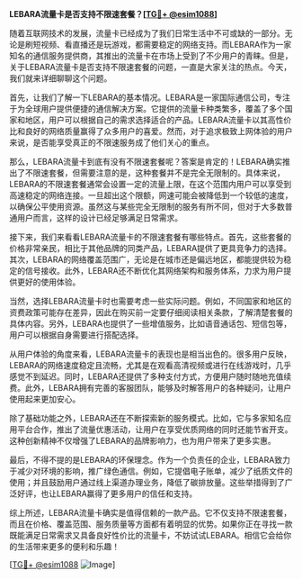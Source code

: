 **LEBARA流量卡是否支持不限速套餐？[[TG💪+ @esim1088](https://t.me/s/esim1088)]**

随着互联网技术的发展，流量卡已经成为了我们日常生活中不可或缺的一部分。无论是刷短视频、看直播还是玩游戏，都需要稳定的网络支持。而LEBARA作为一家知名的通信服务提供商，其推出的流量卡在市场上受到了不少用户的青睐。但是，关于LEBARA流量卡是否支持不限速套餐的问题，一直是大家关注的热点。今天，我们就来详细聊聊这个问题。

首先，让我们了解一下LEBARA的基本情况。LEBARA是一家国际通信公司，专注于为全球用户提供便捷的通信解决方案。它提供的流量卡种类繁多，覆盖了多个国家和地区，用户可以根据自己的需求选择适合的产品。LEBARA流量卡以其高性价比和良好的网络质量赢得了众多用户的喜爱。然而，对于追求极致上网体验的用户来说，是否能享受真正的不限速服务成了他们关心的重点。

那么，LEBARA流量卡到底有没有不限速套餐呢？答案是肯定的！LEBARA确实推出了不限速套餐，但需要注意的是，这种套餐并不是完全无限制的。具体来说，LEBARA的不限速套餐通常会设置一定的流量上限，在这个范围内用户可以享受到高速稳定的网络连接。一旦超出这个限额，网速可能会被降低到一个较低的速度，以确保公平使用资源。虽然这与某些完全无限制的服务有所不同，但对于大多数普通用户而言，这样的设计已经足够满足日常需求。

接下来，我们来看看LEBARA流量卡的不限速套餐有哪些特点。首先，这些套餐的价格非常亲民，相比于其他品牌的同类产品，LEBARA提供了更具竞争力的选择。其次，LEBARA的网络覆盖范围广，无论是在城市还是偏远地区，都能提供较为稳定的信号接收。此外，LEBARA还不断优化其网络架构和服务体系，力求为用户提供更好的使用体验。

当然，选择LEBARA流量卡时也需要考虑一些实际问题。例如，不同国家和地区的资费政策可能存在差异，因此在购买前一定要仔细阅读相关条款，了解清楚套餐的具体内容。另外，LEBARA也提供了一些增值服务，比如语音通话包、短信包等，用户可以根据自身需要进行搭配选择。

从用户体验的角度来看，LEBARA流量卡的表现也是相当出色的。很多用户反映，LEBARA的网络速度稳定且流畅，尤其是在观看高清视频或进行在线游戏时，几乎感觉不到延迟。同时，LEBARA还提供了多种支付方式，方便用户随时随地充值续费。此外，LEBARA拥有完善的客服团队，能够及时解答用户的各种疑问，让用户使用起来更加安心。

除了基础功能之外，LEBARA还在不断探索新的服务模式。比如，它与多家知名应用平台合作，推出了流量优惠活动，让用户在享受优质网络的同时还能节省开支。这种创新精神不仅增强了LEBARA的品牌影响力，也为用户带来了更多实惠。

最后，不得不提的是LEBARA的环保理念。作为一个负责任的企业，LEBARA致力于减少对环境的影响，推广绿色通信。例如，它提倡电子账单，减少了纸质文件的使用；并且鼓励用户通过线上渠道办理业务，降低了碳排放量。这些举措得到了广泛好评，也让LEBARA赢得了更多用户的信任和支持。

综上所述，LEBARA流量卡确实是值得信赖的一款产品。它不仅支持不限速套餐，而且在价格、覆盖范围、服务质量等方面都有着明显的优势。如果你正在寻找一款既能满足日常需求又具备良好性价比的流量卡，不妨试试LEBARA。相信它会给你的生活带来更多的便利和乐趣！

[[TG💪+ @esim1088](https://t.me/s/esim1088) ![Image](https://i.postimg.cc/4NQfJmqS/Snipaste-2025-05-13-00-14-12.png)]